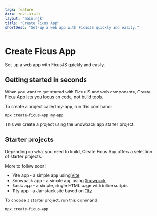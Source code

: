 ```yaml
---
tags: feature
date: 2021-03-03
layout: "main.njk"
title: "Create Ficus App"
shortDesc: "Set-up a web app with FicusJS quickly and easily."
---
```

# Create Ficus App

Set-up a web app with FicusJS quickly and easily.

## Getting started in seconds

When you want to get started with FicusJS and web components, Create Ficus App lets you focus on code, not build tools.

To create a project called my-app, run this command:

```bash
npx create-ficus-app my-app
```

This will create a project using the Snowpack app starter project.

## Starter projects

Depending on what you need to build, Create Ficus App offers a selection of starter projects.

More to follow soon!

- Vite app - a simple app using [Vite](https://vitejs.dev/)
- Snowpack app - a simple app using [Snowpack](https://www.snowpack.dev/)
- Basic app - a simple, single HTML page with inline scripts
- 11ty app - a Jamstack site based on [11ty](https://www.11ty.dev/)

To choose a starter project, run this command:

```bash
npx create-ficus-app
```
